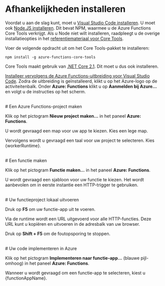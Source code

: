 # Afhankelijkheden installeren

Voordat u aan de slag kunt, moet u [Visual Studio Code installeren](https://go.microsoft.com/fwlink/?linkid=2016593). U moet ook [Node.JS installeren](https://go.microsoft.com/fwlink/?linkid=2016195). Dit bevat NPM, waarmee u de Azure Functions Core Tools verkrijgt. Als u Node niet wilt installeren, raadpleegt u de overige installatieopties in het [referentiemateriaal voor Core Tools](https://go.microsoft.com/fwlink/?linkid=2016192).

Voer de volgende opdracht uit om het Core Tools-pakket te installeren:

``` npm install -g azure-functions-core-tools ```

Core Tools maakt gebruik van [.NET Core 2.1](https://go.microsoft.com/fwlink/?linkid=2016373). Dit moet u dus ook installeren.

[Installeer vervolgens de Azure Functions-uitbreiding voor Visual Studio Code](https://go.microsoft.com/fwlink/?linkid=2016800). Zodra de uitbreiding is geïnstalleerd, klikt u op het Azure-logo op de activiteitenbalk. Onder **Azure: Functions** klikt u op **Aanmelden bij Azure...** en volgt u de instructies op het scherm.

<br/>
# Een Azure Functions-project maken

Klik op het pictogram **Nieuw project maken...** in het paneel **Azure: Functions**.

U wordt gevraagd een map voor uw app te kiezen. Kies een lege map.

Vervolgens wordt u gevraagd een taal voor uw project te selecteren. Kies {workerRuntime}.

<br/>
# Een functie maken

Klik op het pictogram **Functie maken...** in het paneel **Azure: Functions**.

U wordt gevraagd een sjabloon voor uw functie te kiezen. Het wordt aanbevolen om in eerste instantie een HTTP-trigger te gebruiken.

<br/>
# Uw functieproject lokaal uitvoeren

Druk op **F5** om uw functie-app uit te voeren.

Via de runtime wordt een URL uitgevoerd voor alle HTTP-functies. Deze URL kunt u kopiëren en uitvoeren in de adresbalk van uw browser.

Druk op **Shift + F5** om de foutopsporing te stoppen.

<br/>
# Uw code implementeren in Azure

Klik op het pictogram **Implementeren naar functie-app...** (blauwe pijl-omhoog) in het paneel **Azure: Functions**.

Wanneer u wordt gevraagd om een functie-app te selecteren, kiest u {functionAppName}.
